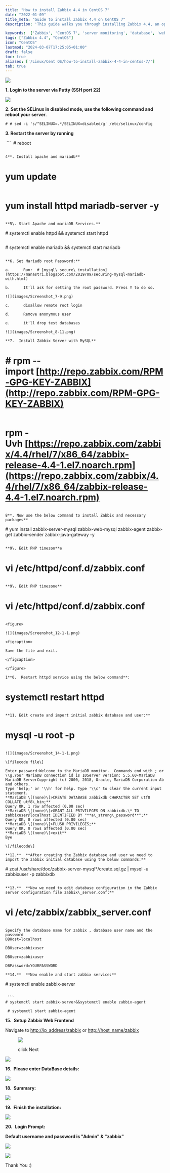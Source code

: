 ```yaml
---
title: "How to install Zabbix 4.4 in CentOS 7"
date: "2022-01-09"
title_meta: "Guide to install Zabbix 4.4 on CentOS 7"
description: 'This guide walks you through installing Zabbix 4.4, an open-source enterprise-class monitoring solution, on your CentOS 7 server. Zabbix allows you to monitor various system metrics, network devices, and applications for performance and availability.'

keywords:  ['Zabbix', 'CentOS 7', 'server monitoring', 'database', 'web interface']
tags: ["Zabbix 4.4", "CentOS"]
icon: "CentOS"
lastmod: "2024-03-07T17:25:05+01:00"
draft: false
toc: true
aliases: ['/Linux/Cent OS/how-to-install-zabbix-4-4-in-centos-7/']
tab: true
---
```


![](images/How-to-install-Zabbix-4.4-in-CentOS-7_utho.jpg)

**1. Login to the server via Putty (SSH port 22)**

![](images/login-4.png)

**2. Set the SELinux in disabled mode, use the following command and reboot your server**.

```
# # sed -i 's/^SELINUX=.*/SELINUX=disabled/g' /etc/selinux/config 
```

**3\. Restart the server by running**

 ```
 # reboot 
```

4**. Install apache and mariadb**

```
# yum update 
```

```
# yum install httpd mariadb-server -y 
```

**5\. Start Apache and mariaDB Services.**

```
# systemctl enable httpd && systemctl start httpd 
```

```
 # systemctl enable mariadb && systemctl start mariadb 
```

**6. Set Mariadb root Password:**

a.      Run:  # [mysql\_secure\_installation](https://manastri.blogspot.com/2019/09/securing-mysql-mariadb-with.html)

b.      It'll ask for setting the root password. Press Y to do so.

![](images/Screenshot_7-9.png)

c.      disallow remote root login

d.      Remove anonymous user

e.      it'll drop test databases

![](images/Screenshot_8-11.png)

**7.  Install Zabbix Server with MySQL**

```
# # rpm --import [http://repo.zabbix.com/RPM-GPG-KEY-ZABBIX](http://repo.zabbix.com/RPM-GPG-KEY-ZABBIX) 
```

```
# rpm -Uvh [https://repo.zabbix.com/zabbix/4.4/rhel/7/x86_64/zabbix-release-4.4-1.el7.noarch.rpm](https://repo.zabbix.com/zabbix/4.4/rhel/7/x86_64/zabbix-release-4.4-1.el7.noarch.rpm) 
```

8**. Now use the below command to install Zabbix and necessary packages**

```
# yum install zabbix-server-mysql zabbix-web-mysql zabbix-agent zabbix-get zabbix-sender zabbix-java-gateway -y
```

**9\. Edit PHP timezon**e

```
# vi /etc/httpd/conf.d/zabbix.conf 
```

**9\. Edit PHP timezone**

```
# vi /etc/httpd/conf.d/zabbix.conf 
```

<figure>

![](images/Screenshot_12-1-1.png)

<figcaption>

Save the file and exit.

</figcaption>

</figure>

1**0.  Restart httpd service using the below command**:

```
# systemctl restart httpd
```

**11. Edit create and import initial zabbix database and user:**

```
# mysql -u root -p
```

![](images/Screenshot_14-1-1.png)

\[filecode file\]

Enter password:Welcome to the MariaDB monitor.  Commands end with ; or \\g.Your MariaDB connection id is 10Server version: 5.5.60-MariaDB MariaDB ServerCopyright (c) 2000, 2018, Oracle, MariaDB Corporation Ab and others.  
Type 'help;' or '\\h' for help. Type '\\c' to clear the current input statement.  
**MariaDB \[(none)\]>CREATE DATABASE zabbixdb CHARACTER SET utf8 COLLATE utf8\_bin;**  
Query OK, 1 row affected (0.00 sec)  
**MariaDB \[(none)\]>GRANT ALL PRIVILEGES ON zabbixdb.\* TO zabbixuser@localhost IDENTIFIED BY "**a\_strong\_password**";**  
Query OK, 0 rows affected (0.00 sec)  
**MariaDB \[(none)\]>FLUSH PRIVILEGES;**  
Query OK, 0 rows affected (0.00 sec)  
**MariaDB \[(none)\]>exit**  
Bye

\[/filecode\]

**12.**  **After creating the Zabbix database and user we need to import the zabbix initial database using the below commands:**

```
# zcat /usr/share/doc/zabbix-server-mysql*/create.sql.gz | mysql -u zabbixuser -p zabbixdb 
```

**13.**  **Now we need to edit database configuration in the Zabbix server configuration file zabbix\_server.conf:**

```
# vi /etc/zabbix/zabbix_server.conf 
```

Specify the database name for zabbix , database user name and the password  
DBHost=localhost

DBUser=zabbixuser

DBUser=zabbixuser

DBPassword=YOURPASSWORD

**14.**  **Now enable and start zabbix service:**

```
# systemctl enable zabbix-server
```

 ```
# systemctl start zabbix-server&&systemctl enable zabbix-agent 
```

```
 # systemctl start zabbix-agent 
```

**15.**  **Setup Zabbix Web Frontend**

Navigate to [http://ip\_address/zabbix](http://ip_address/zabbix) or [http://host\_name/zabbix](http://host_name/zabbix)

<figure>

![](images/Screenshot_22-1-1024x549.png)

<figcaption>

click Next

</figcaption>

</figure>

![](images/Screenshot_23-2-1024x549.png)

**16.  Please enter DataBase details:**

![](images/Screenshot_25-2-1024x547.png)

**18.  Summary:**

![](images/Screenshot_26-2-1024x550.png)

**19.  Finish the installation:**

![](images/Screenshot_27-2-1024x547.png)

**20.**  **Login Prompt:**

**Default username and password is "Admin" & "zabbix"**

![](images/Screenshot_28-2.png)

![](images/Screenshot_29-2-1024x526.png)

Thank You :)
